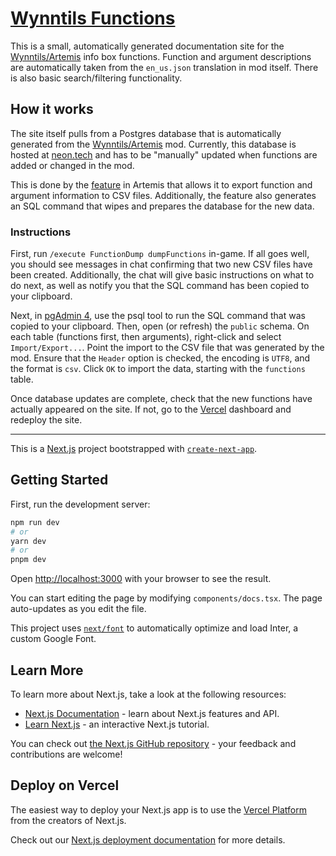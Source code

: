 # [Wynntils Functions](https://wynntils-functions.ryanzhou.dev/)

This is a small, automatically generated documentation site for the [Wynntils/Artemis](https://github.com/Wynntils/Artemis/) info box functions.
Function and argument descriptions are automatically taken from the `en_us.json` translation in mod itself.
There is also basic search/filtering functionality.

## How it works

The site itself pulls from a Postgres database that is automatically generated from the [Wynntils/Artemis](https://github.com/Wynntils/Artemis/) mod.
Currently, this database is hosted at [neon.tech](https://neon.tech) and has to be "manually" updated when functions are added or changed in the mod.

This is done by the [feature](https://github.com/Wynntils/Artemis/pull/1887) in Artemis that allows it to export function and argument information to CSV files.
Additionally, the feature also generates an SQL command that wipes and prepares the database for the new data.

### Instructions

First, run `/execute FunctionDump dumpFunctions` in-game.
If all goes well, you should see messages in chat confirming that two new CSV files have been created.
Additionally, the chat will give basic instructions on what to do next, as well as notify you that the SQL command has been copied to your clipboard.

Next, in [pgAdmin 4](https://www.pgadmin.org/download/), use the psql tool to run the SQL command that was copied to your clipboard.
Then, open (or refresh) the `public` schema. On each table (functions first, then arguments), right-click and select `Import/Export...`.
Point the import to the CSV file that was generated by the mod.
Ensure that the `Header` option is checked, the encoding is `UTF8`, and the format is `csv`.
Click `OK` to import the data, starting with the `functions` table.

Once database updates are complete, check that the new functions have actually appeared on the site.
If not, go to the [Vercel](https://vercel.com/dashboard) dashboard and redeploy the site.

---

This is a [Next.js](https://nextjs.org/) project bootstrapped with [`create-next-app`](https://github.com/vercel/next.js/tree/canary/packages/create-next-app).

## Getting Started

First, run the development server:

```bash
npm run dev
# or
yarn dev
# or
pnpm dev
```

Open [http://localhost:3000](http://localhost:3000) with your browser to see the result.

You can start editing the page by modifying `components/docs.tsx`. The page auto-updates as you edit the file.

This project uses [`next/font`](https://nextjs.org/docs/basic-features/font-optimization) to automatically optimize and load Inter, a custom Google Font.

## Learn More

To learn more about Next.js, take a look at the following resources:

- [Next.js Documentation](https://nextjs.org/docs) - learn about Next.js features and API.
- [Learn Next.js](https://nextjs.org/learn) - an interactive Next.js tutorial.

You can check out [the Next.js GitHub repository](https://github.com/vercel/next.js/) - your feedback and contributions are welcome!

## Deploy on Vercel

The easiest way to deploy your Next.js app is to use the [Vercel Platform](https://vercel.com/new?utm_medium=default-template&filter=next.js&utm_source=create-next-app&utm_campaign=create-next-app-readme) from the creators of Next.js.

Check out our [Next.js deployment documentation](https://nextjs.org/docs/deployment) for more details.
